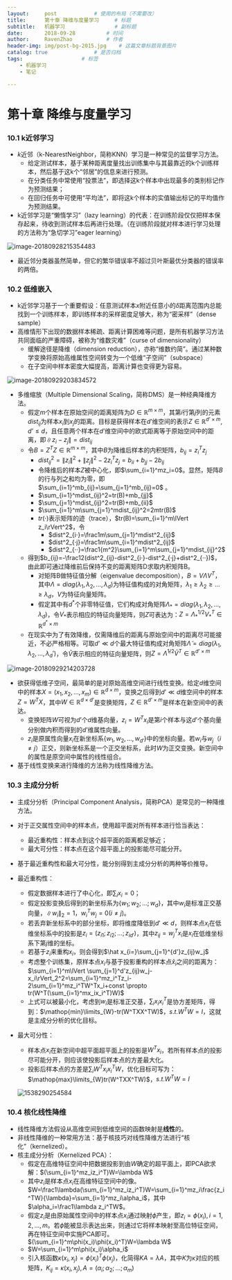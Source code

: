 ```yaml
---
layout:     post  			# 使用的布局（不需要改）
title:      第十章 降维与度量学习		# 标题 
subtitle:   机器学习    			# 副标题
date:       2018-09-28			# 时间
author:     RavenZhao	 		# 作者
header-img: img/post-bg-2015.jpg 	# 这篇文章标题背景图片
catalog: true 				# 是否归档
tags:					# 标签
    - 机器学习
    - 笔记

---
```


# 第十章 降维与度量学习

### 10.1 k近邻学习

- $k$近邻（k-NearestNeighbor，简称KNN）学习是一种常见的监督学习方法。
  - 给定测试样本，基于某种距离度量找出训练集中与其最靠近的k个训练样本，然后基于这k个“邻居”的信息来进行预测。
  - 在分类任务中常使用“投票法”，即选择这k个样本中出现最多的类别标记作为预测结果；
  - 在回归任务中可使用“平均法”，即将这k个样本的实值输出标记的平均值作为预测结果。
- k近邻学习是“懒惰学习”（lazy learning）的代表：在训练阶段仅仅把样本保存起来，待收到测试样本后再进行处理。（在训练阶段就对样本进行学习处理的方法称为“急切学习”eager learning）

![image-20180928215354483](https://ws1.sinaimg.cn/large/006tNc79ly1fvpli1as9vj30vg0cmn1f.jpg)

- 最近邻分类器虽然简单，但它的繁华错误率不超过贝叶斯最优分类器的错误率的两倍。

### 10.2 低维嵌入

- k近邻学习基于一个重要假设：任意测试样本$x$附近任意小的$\delta$距离范围内总能找到一个训练样本，即训练样本的采样密度足够大，称为“密采样”（dense sample）
- 高维情形下出现的数据样本稀疏、距离计算困难等问题，是所有机器学习方法共同面临的严重障碍，被称为“维数灾难”（curse of dimensionality）
  - 缓解途径是降维（dimension reduction），亦称“维数约简”。通过某种数学变换将原始高维属性空间转变为一个低维“子空间”（subspace）
  - 在子空间中样本密度大幅提高，距离计算也变得更为容易。

![image-20180929203834572](https://ws4.sinaimg.cn/large/006tNc79ly1fvqoxxwq1ej30pi0d6n4l.jpg)

- 多维缩放（Multiple Dimensional Scaling，简称DMS）是一种经典降维方法。
  - 假定$m$个样本在原始空间的距离矩阵为$D\in \mathbb{R}^{m\times m}$，其第$i$行第$j$列的元素$dist_{ij}$为样本$x_i$到$x_j$的距离。目标是获得样本在$d’$维空间的表示$Z\in \mathbb{R}^{d’\times m},d’\leq d$，且任意两个样本在$d’$维空间中的欧式距离等于原始空间中的距离，即$\lVert z_i-z_j\rVert=dist_{ij}$
  - 令$B=Z^TZ\in\mathbb{R}^{m\times m}$，其中$B$为降维后样本的内积矩阵，$b_{ij}=z_i^Tz_j$
    - $dist^2_{ij}=\lVert z_i\rVert^2+\lVert z_j\rVert^2-2z_i^Tz_j=b_{ii}+b_{jj}-2b_{ij}$
    - 令降维后的样本$Z$被中心化，即$\sum_{i=1}^mz_i=0$。显然，矩阵$B$的行与列之和均为零，即$\sum_{i=1}^mb_{ij}=\sum_{j=1}^mb_{ij}=0$ 。
    - $\sum_{i=1}^mdist_{ij}^2=tr(B)+mb_{jj}$
    - $\sum_{j=1}^mdist_{ij}^2=tr(B)+mb_{ii}$
    - $\sum_{i=1}^m\sum_{j=1}^mdist_{ij}^2=2mtr(B)$
    - $tr(·)$表示矩阵的迹（trace），$tr(B)=\sum_{i=1}^m\lVert z_i\rVert^2$，令
      - $dist^2_{i·}=\frac1m\sum_{j=1}^mdist^2_{ij}$
      - $dist^2_{·j}=\frac1m\sum_{i=1}^mdist^2_{ij}$
      - $dist^2_{··}=\frac1{m^2}\sum_{i=1}^m\sum_{j=1}^mdist_{ij}^2$
  - 得到$b_{ij}=-\frac12(dist^2_{ij}-dist^2_{i·}-dist^2_{·j}+dist^2_{··})$，由此即可通过降维前后保持不变的距离矩阵D求取内积矩阵B。
    - 对矩阵B做特征值分解（eigenvalue decomposition），$B=V\Lambda V^T$，其中$\Lambda=diag(\lambda_1,\lambda_2,...,\lambda_d)$为特征值构成的对角矩阵，$\lambda_1\geq\lambda_2\geq…\geq\lambda_d$，$V$为特征向量矩阵。
    - 假定其中有$d^{\ast}$个非零特征值，它们构成对角矩阵$\Lambda_{\ast}=diag(\lambda_1,\lambda_2,...,\lambda_d)$，令$V_{\ast}$表示相应的特征向量矩阵，则$Z$可表达为：$Z=\Lambda_{\ast}^{1/2}V_{\ast}^T\in\mathbb{R}^{d^\ast\times m}$
  - 在现实中为了有效降维，仅需降维后的距离与原始空间中的距离尽可能接近，不必严格相等。可取$d’\ll d$个最大特征值构成对角矩阵$\tilde \Lambda=diag(\lambda_1,\lambda_2,...,\lambda_d')$，令$\tilde V$表示相应的特征向量矩阵，则$Z=\tilde\Lambda^{1/2}\tilde V^T\in\mathbb{R}^{d’\times m}$

![image-20180929214203728](https://ws1.sinaimg.cn/large/006tNc79ly1fvqqrzr2xsj30te0bkjv9.jpg)

- 欲获得低维子空间，最简单的是对原始高维空间进行线性变换。给定$d$维空间中的样本$X=(x_1,x_2,...,x_m)\in\mathbb{R}^{d\times m}$，变换之后得到$d’\ll d$维空间中的样本$Z=W^TX$，其中$W\in\mathbb{R}^{d\times d’}$是变换矩阵，$Z\in\mathbb{R}^{d’\times m}$是样本在新空间中的表达。
  - 变换矩阵$W$可视为$d’$个$d$维基向量，$z_i=W^Tx_i$是第$i$个样本与这$d’$个基向量分别做内积而得到的$d’$维属性向量。
  - $z_i$是原属性向量$x_i$在新坐标系$\{w_1,w_2,...,w_{d'}\}$中的坐标向量。若$w_i$与$w_j（i\neq j）$正交，则新坐标系是一个正交坐标系，此时$W$为正交变换。新空间中的属性是原空间中属性的线性组合。
- 基于线性变换来进行降维的方法称为线性降维方法。

### 10.3 主成分分析

- 主成分分析（Principal Component Analysis，简称PCA）是常见的一种降维方法。

- 对于正交属性空间中的样本点，使用超平面对所有样本进行恰当表达：

  - 最近重构性：样本点到这个超平面的距离都足够近；
  - 最大可分性：样本点在这个超平面上的投影能尽可能分开。

- 基于最近重构性和最大可分性，能分别得到主成分分析的两种等价推导。

- 最近重构性：

  - 假定数据样本进行了中心化，即$\sum_ix_i=0$；
  - 假定投影变换后得到的新坐标系为$\{w_1;w_2;...;w_d\}$，其中$w_i$是标准正交基向量，$\lVert w_i\rVert_2=1$，$w_i^Tw_j=0(i\neq j)$。
  - 若丢弃新坐标系中的部分坐标，即将维度降低到$d'\ll d$，则样本点$x_i$在低维坐标系中的投影是$z_i=(z_{i1};z_{i2};...;z_{id'})$，其中$z_{ij}=w_j^Tx_i$是$x_i$在低维坐标系下第$j$维的坐标。
  - 若基于$z_i$来重构$x_i$，则会得到$\hat x_{i=}\sum_{j=1}^{d'}z_{ij}w_j$
  - 考虑整个训练集，原样本点$x_i$与基于投影重构的样本点$\hat x_i$之间的距离为：$\sum_{i=1}^m\lVert \sum_{j=1}^d'z_{ij}w_j-x_i\rVert_2^2=\sum_{i=1}^mz_i^Tz_i-2\sum_{i=1}^mz_i^TW^Tx_i+const \propto tr(W^T(\sum_{i=1}^mx_ix_i^T)W)$
  - 上式可以被最小化，考虑到$w_i$是标准正交基，$\sum_ix_ix_i^T$是协方差矩阵，得到：$\mathop{min}\limits_{W}-tr(W^TXX^TW)$，$s.t. W^TW=I$，这就是主成分分析的优化目标。

- 最大可分性：

  - 样本点$x_i$在新空间中超平面超平面上的投影是$W^Tx_i$，若所有样本点的投影尽可能分开，则应该使投影后样本点的方差最大化。
  - 投影后样本点的方差是$\sum_iW^Tx_ix_i^TW$，优化目标可写为：$\mathop{max}\limits_{W}tr(W^TXX^TW)$，$s.t. W^TW=I$

  ![1538290254584](https://ws4.sinaimg.cn/large/006tNc79gy1fvrmercv94j30in08l75o.jpg)

### 10.4 核化线性降维

- 线性降维方法假设从高维空间到低维空间的函数映射是**线性**的。
- 非线性降维的一种常用方法：基于核技巧对线性降维方法进行“核化”（kernelized）。
- 核主成分分析（Kernelized PCA）：
  - 假定在高维特征空间中把数据投影到由$W$确定的超平面上，即PCA欲求解：$(\sum_{i=1}^mz_iz_i^T)W=\lambda W$
  - 其中$z_i$是样本点$x_i$在高维特征空间中的像。$W=\frac1\lambda(\sum_{i=1}^mz_iz_i^T)W=\sum_{i=1}^mz_i\frac{z_i^TW}{\lambda}=\sum_{i=1}^mz_i\alpha_i$，其中$\alpha_i=\frac1\lambda z_i^TW$。
  - 假定$z_i$是由原始属性空间中的样本点$x_i$通过映射$\phi$产生，即$z_i=\phi(x_i),i=1,2,...,m$。若$\phi$能被显示表达出来，则通过它将样本映射至高位特征空间，再在特征空间中实施PCA即可。$(\sum_{i=1}^m\phi(x_i)\phi(x_i)^T)W=\lambda W$
  - $W=\sum_{i=1}^m\phi(x_i)\alpha_i$
  - 引入核函数$\kappa(x_i,x_j)=\phi(x_i)^T\phi(x_j)$，化简得$KA=\lambda A$，其中$K$为$\kappa$对应的核矩阵，$K_{ij}=\kappa(x_i,x_j),A=(\alpha_i;\alpha_2;...;\alpha_m)$